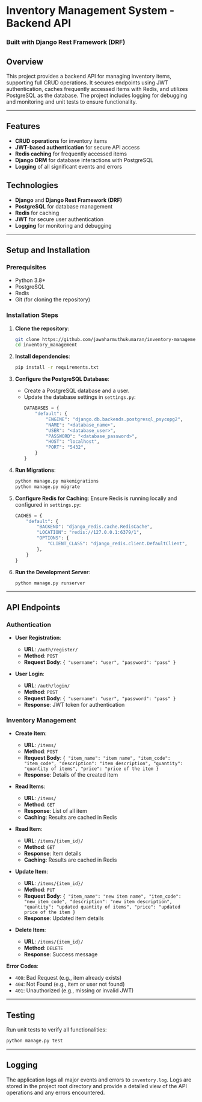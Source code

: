 # Inventory Management System - Backend API

### Built with Django Rest Framework (DRF)

## Overview

This project provides a backend API for managing inventory items, supporting full CRUD operations. It secures endpoints using JWT authentication, caches frequently accessed items with Redis, and utilizes PostgreSQL as the database. The project includes logging for debugging and monitoring and unit tests to ensure functionality.

---

## Features

- **CRUD operations** for inventory items
- **JWT-based authentication** for secure API access
- **Redis caching** for frequently accessed items
- **Django ORM** for database interactions with PostgreSQL
- **Logging** of all significant events and errors

## Technologies

- **Django** and **Django Rest Framework (DRF)**
- **PostgreSQL** for database management
- **Redis** for caching
- **JWT** for secure user authentication
- **Logging** for monitoring and debugging

---

## Setup and Installation

### Prerequisites

- Python 3.8+
- PostgreSQL
- Redis
- Git (for cloning the repository)

### Installation Steps

1. **Clone the repository**:

   ```bash
   git clone https://github.com/jawaharmuthukumaran/inventory-management.git
   cd inventory_management
   ```

2. **Install dependencies**:

   ```bash
   pip install -r requirements.txt
   ```

3. **Configure the PostgreSQL Database**:

   - Create a PostgreSQL database and a user.
   - Update the database settings in `settings.py`:
     ```python
     DATABASES = {
         "default": {
             "ENGINE": "django.db.backends.postgresql_psycopg2",
             "NAME": "<database_name>",
             "USER": "<database_user>",
             "PASSWORD": "<database_password>",
             "HOST": "localhost",
             "PORT": "5432",
         }
     }
     ```

4. **Run Migrations**:

   ```bash
   python manage.py makemigrations
   python manage.py migrate
   ```

5. **Configure Redis for Caching**:
   Ensure Redis is running locally and configured in `settings.py`:

   ```python
   CACHES = {
       "default": {
           "BACKEND": "django_redis.cache.RedisCache",
           "LOCATION": "redis://127.0.0.1:6379/1",
           "OPTIONS": {
               "CLIENT_CLASS": "django_redis.client.DefaultClient",
           },
       }
   }
   ```

6. **Run the Development Server**:
   ```bash
   python manage.py runserver
   ```

---

## API Endpoints

### Authentication

- **User Registration**:

  - **URL**: `/auth/register/`
  - **Method**: `POST`
  - **Request Body**: `{ "username": "user", "password": "pass" }`

- **User Login**:
  - **URL**: `/auth/login/`
  - **Method**: `POST`
  - **Request Body**: `{ "username": "user", "password": "pass" }`
  - **Response**: JWT token for authentication

### Inventory Management

- **Create Item**:

  - **URL**: `/items/`
  - **Method**: `POST`
  - **Request Body**: `{ "item_name": "item name", "item_code": "item_code", "description": "item description", "quantity": "quantity of items", "price": "price of the item }`
  - **Response**: Details of the created item

- **Read Items**:

  - **URL**: `/items/`
  - **Method**: `GET`
  - **Response**: List of all item
  - **Caching**: Results are cached in Redis

- **Read Item**:

  - **URL**: `/items/{item_id}/`
  - **Method**: `GET`
  - **Response**: Item details
  - **Caching**: Results are cached in Redis

- **Update Item**:

  - **URL**: `/items/{item_id}/`
  - **Method**: `PUT`
  - **Request Body**: `{ "item_name": "new item name", "item_code": "new_item_code", "description": "new item description", "quantity": "updated quantity of items", "price": "updated price of the item }`
  - **Response**: Updated item details

- **Delete Item**:
  - **URL**: `/items/{item_id}/`
  - **Method**: `DELETE`
  - **Response**: Success message

**Error Codes**:

- `400`: Bad Request (e.g., item already exists)
- `404`: Not Found (e.g., item or user not found)
- `401`: Unauthorized (e.g., missing or invalid JWT)

---

## Testing

Run unit tests to verify all functionalities:

```bash
python manage.py test
```

---

## Logging

The application logs all major events and errors to `inventory.log`. Logs are stored in the project root directory and provide a detailed view of the API operations and any errors encountered.
